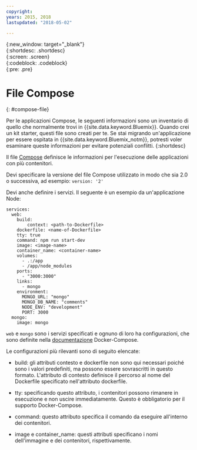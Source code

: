 ```yaml
---
copyright:
years: 2015, 2018
lastupdated: "2018-05-02"

---
```


{:new_window: target="_blank"}  
{:shortdesc: .shortdesc}  
{:screen: .screen}  
{:codeblock: .codeblock}  
{:pre: .pre}  

# File Compose
{: #compose-file}

Per le applicazioni Compose, le seguenti informazioni sono un inventario di quello che normalmente trovi in {{site.data.keyword.Bluemix}}. Quando crei un kit starter, questi file sono creati per te. Se stai migrando un'applicazione per essere ospitata in {{site.data.keyword.Bluemix_notm}}, potresti voler esaminare queste informazioni per evitare potenziali conflitti. 
{:shortdesc}

Il file [Compose](https://docs.docker.com/compose/overview/) definisce le informazioni per l'esecuzione delle applicazioni con più contenitori.

Devi specificare la versione del file Compose utilizzato in modo che sia 2.0 o successiva, ad esempio:
`version: '2'`

Devi anche definire i servizi. Il seguente è un esempio da un'applicazione Node:
```
services:
  web:
    build:
    	context: <path-to-Dockerfile>
	dockerfile: <name-of-Dockerfile>
    tty: true
    command: npm run start-dev
    image: <image-name>
    container_name: <container-name>
    volumes:
      - .:/app
      - /app/node_modules
    ports:
      - "3000:3000"
    links:
      - mongo
    environment:
      MONGO_URL: "mongo"
      MONGO_DB_NAME: "comments"
      NODE_ENV: "development"
      PORT: 3000
  mongo:
    image: mongo
```

`web` e `mongo` sono i servizi specificati e ognuno di loro ha configurazioni, che sono definite nella [documentazione](https://docs.docker.com/compose/compose-file/compose-file-v2/) Docker-Compose.

Le configurazioni più rilevanti sono di seguito elencate:

* build: gli attributi contesto e dockerfile non sono qui necessari poiché sono i valori predefiniti, ma possono essere sovrascritti in questo formato. L'attributo di contesto definisce il percorso al nome del Dockerfile specificato nell'attributo dockerfile.

* tty: specificando questo attributo, i contenitori possono rimanere in esecuzione e non uscire immediatamente. Questo è obbligatorio per il supporto Docker-Compose.

* command: questo attributo specifica il comando da eseguire all'interno dei contenitori.

* image e container_name: questi attributi specificano i nomi dell'immagine e dei contenitori, rispettivamente.


